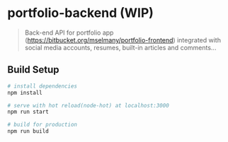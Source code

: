 # portfolio-backend (WIP)

> Back-end API for portfolio app (https://bitbucket.org/mselmany/portfolio-frontend) integrated with social media accounts, resumes, built-in articles and comments...

## Build Setup

```bash
# install dependencies
npm install

# serve with hot reload(node-hot) at localhost:3000
npm run start

# build for production
npm run build
```

